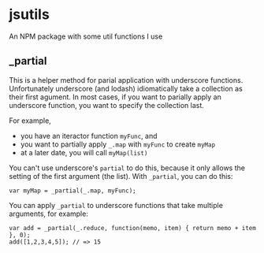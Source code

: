 jsutils
=======

An NPM package with some util functions I use


## \_partial

This is a helper method for parial application with underscore functions.  Unfortunately underscore (and lodash) idiomatically take a collection as their first agument. In most cases, if you want to parially apply an underscore function, you want to specify the collection last.

For example, 

* you have an iteractor function `myFunc`, and 
* you want to partially apply `_.map` with `myFunc` to create `myMap`
* at a later date, you will call `myMap(list)`

You can't use underscore's `partial` to do this, because it only 
allows the setting of the first argument (the list). With `_partial`, you can do this:

	var myMap = _partial(_.map, myFunc);

You can apply `_partial` to underscore functions that take multiple
arguments, for example:

	var add = _partial(_.reduce, function(memo, item) { return memo + item }, 0);
	add([1,2,3,4,5]); // => 15

